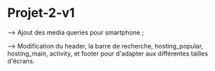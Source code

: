 # Projet-2-v1

--> Ajout des media queries pour smartphone ;

--> Modification du header, la barre de recherche, hosting_popular, hosting_main, activity, et footer pour d'adapter aux différentes tailles d'écrans.

